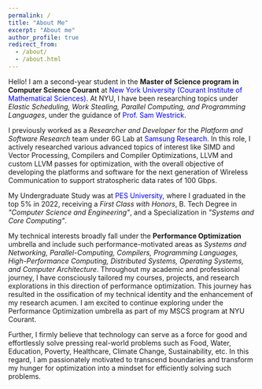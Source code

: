 ```yaml
---
permalink: /
title: "About Me"
excerpt: "About me"
author_profile: true
redirect_from: 
  - /about/
  - /about.html
---
```


<style>
  a 
  {
    color: blue;
    text-decoration: none;
  }
</style>

Hello! I am a second-year student in the **Master of Science program in Computer Science Courant** at <a style="text-decoration: none;" href="https://cs.nyu.edu/home/">New York University (Courant Institute of Mathematical Sciences)</a>. At NYU, I have been researching topics under *Elastic Scheduling, Work Stealing, Parallel Computing, and Programming Languages*, under the guidance of <a style="text-decoration: none;" href="https://cs.nyu.edu/~shw8119/">Prof. Sam Westrick</a>.

I previously worked as a *Researcher and Developer* for the *Platform and Software Research* team under 6G Lab at <a style="text-decoration: none;" href="https://research.samsung.com/sri-b">Samsung Research</a>. In this role, I actively researched various advanced topics of interest like SIMD and Vector Processing, Compilers and Compiler Optimizations, LLVM and custom LLVM passes for optimization, with the overall objective of developing the platforms and software for the next generation of Wireless Communication to support stratospheric data rates of 100 Gbps. 

My Undergraduate Study was at <a style="text-decoration: none;" href="https://www.pes.edu">PES University</a>, where I graduated in the top 5% in 2022, receiving a *First Class with Honors*, B. Tech Degree in *"Computer Science and Engineering"*, and a Specialization in *"Systems and Core Computing"*.

My technical interests broadly fall under the **Performance Optimization** umbrella and include such performance-motivated areas as *Systems and Networking, Parallel-Computing, Compilers, Programming Languages, High-Performance Computing, Distributed Systems, Operating Systems, and Computer Architecture*. Throughout my academic and professional journey, I have consciously tailored my courses, projects, and research explorations in this direction of performance optimization. This journey has resulted in the ossification of my technical identity and the enhancement of my research acumen. I am excited to continue exploring under the Performance Optimization umbrella as part of my MSCS program at NYU Courant.

Further, I firmly believe that technology can serve as a force for good and effortlessly solve pressing real-world problems such as Food, Water, Education, Poverty, Healthcare, Climate Change, Sustainability, etc. In this regard, I am passionately motivated to transcend boundaries and transform my hunger for optimization into a mindset for efficiently solving such problems. 